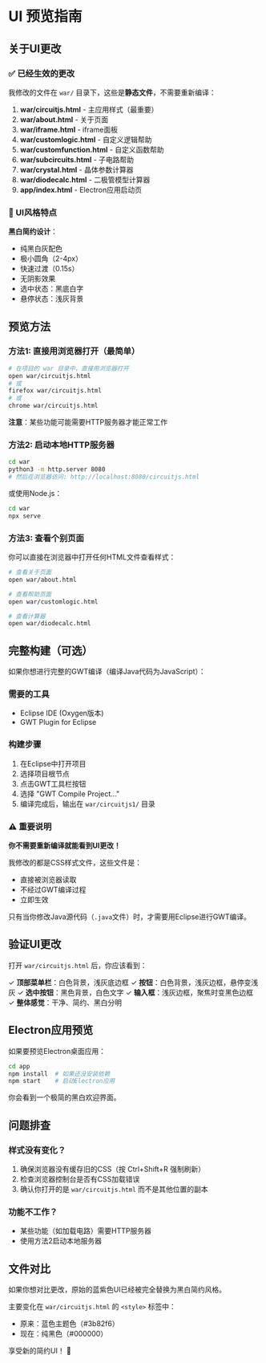 # UI 预览指南

## 关于UI更改

### ✅ 已经生效的更改

我修改的文件在 `war/` 目录下，这些是**静态文件**，不需要重新编译：

1. **war/circuitjs.html** - 主应用样式（最重要）
2. **war/about.html** - 关于页面
3. **war/iframe.html** - iframe面板
4. **war/customlogic.html** - 自定义逻辑帮助
5. **war/customfunction.html** - 自定义函数帮助
6. **war/subcircuits.html** - 子电路帮助
7. **war/crystal.html** - 晶体参数计算器
8. **war/diodecalc.html** - 二极管模型计算器
9. **app/index.html** - Electron应用启动页

### 🎨 UI风格特点

**黑白简约设计**：
- 纯黑白灰配色
- 极小圆角（2-4px）
- 快速过渡（0.15s）
- 无阴影效果
- 选中状态：黑底白字
- 悬停状态：浅灰背景

## 预览方法

### 方法1: 直接用浏览器打开（最简单）

```bash
# 在项目的 war 目录中，直接用浏览器打开
open war/circuitjs.html
# 或
firefox war/circuitjs.html
# 或
chrome war/circuitjs.html
```

**注意**：某些功能可能需要HTTP服务器才能正常工作

### 方法2: 启动本地HTTP服务器

```bash
cd war
python3 -m http.server 8080
# 然后在浏览器访问: http://localhost:8080/circuitjs.html
```

或使用Node.js：
```bash
cd war
npx serve
```

### 方法3: 查看个别页面

你可以直接在浏览器中打开任何HTML文件查看样式：

```bash
# 查看关于页面
open war/about.html

# 查看帮助页面
open war/customlogic.html

# 查看计算器
open war/diodecalc.html
```

## 完整构建（可选）

如果你想进行完整的GWT编译（编译Java代码为JavaScript）：

### 需要的工具
- Eclipse IDE (Oxygen版本)
- GWT Plugin for Eclipse

### 构建步骤
1. 在Eclipse中打开项目
2. 选择项目根节点
3. 点击GWT工具栏按钮
4. 选择 "GWT Compile Project..."
5. 编译完成后，输出在 `war/circuitjs1/` 目录

### ⚠️ 重要说明

**你不需要重新编译就能看到UI更改！**

我修改的都是CSS样式文件，这些文件是：
- 直接被浏览器读取
- 不经过GWT编译过程
- 立即生效

只有当你修改Java源代码（`.java`文件）时，才需要用Eclipse进行GWT编译。

## 验证UI更改

打开 `war/circuitjs.html` 后，你应该看到：

✓ **顶部菜单栏**：白色背景，浅灰底边框
✓ **按钮**：白色背景，浅灰边框，悬停变浅灰
✓ **选中按钮**：黑色背景，白色文字
✓ **输入框**：浅灰边框，聚焦时变黑色边框
✓ **整体感觉**：干净、简约、黑白分明

## Electron应用预览

如果要预览Electron桌面应用：

```bash
cd app
npm install  # 如果还没安装依赖
npm start    # 启动Electron应用
```

你会看到一个极简的黑白欢迎界面。

## 问题排查

### 样式没有变化？
1. 确保浏览器没有缓存旧的CSS（按 Ctrl+Shift+R 强制刷新）
2. 检查浏览器控制台是否有CSS加载错误
3. 确认你打开的是 `war/circuitjs.html` 而不是其他位置的副本

### 功能不工作？
- 某些功能（如加载电路）需要HTTP服务器
- 使用方法2启动本地服务器

## 文件对比

如果你想对比更改，原始的蓝紫色UI已经被完全替换为黑白简约风格。

主要变化在 `war/circuitjs.html` 的 `<style>` 标签中：
- 原来：蓝色主题色（#3b82f6）
- 现在：纯黑色（#000000）

享受新的简约UI！ 🎨
